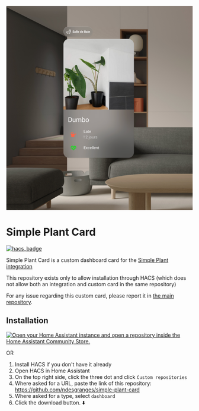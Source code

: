 ![Preview of the card](preview.png)

# Simple Plant Card

[![hacs_badge](https://img.shields.io/badge/HACS-Custom-41BDF5.svg?style=for-the-badge)](https://github.com/hacs/integration)

Simple Plant Card is a custom dashboard card for the [Simple Plant integration](https://github.com/ndesgranges/simple-plant)

This repository exists only to allow installation through HACS (which does not allow both an integration and custom card in the same repository)

For any issue regarding this custom card, please report it in [the main repository](https://github.com/ndesgranges/simple-plant).

## Installation


[![Open your Home Assistant instance and open a repository inside the Home Assistant Community Store.](https://my.home-assistant.io/badges/hacs_repository.svg)](https://my.home-assistant.io/redirect/hacs_repository/?owner=ndesgranges&repository=simple-plant-card&category=plugin)

OR

1. Install HACS if you don't have it already
2. Open HACS in Home Assistant
3. On the top right side, click the three dot and click `Custom repositories`
4. Where asked for a URL, paste the link of this repository:
https://github.com/ndesgranges/simple-plant-card
1. Where asked for a type, select `dashboard`
2. Click the download button. ⬇️
